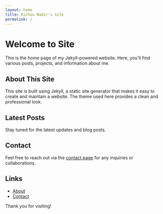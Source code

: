 ```yaml
---
layout: home
title: Kichou Nadir's Site
permalink: /
---
```


# Welcome to Site

This is the home page of my Jekyll-powered website. Here, you'll find various posts, projects, and information about me.

## About This Site

This site is built using Jekyll, a static site generator that makes it easy to create and maintain a website. The theme used here provides a clean and professional look.

## Latest Posts

Stay tuned for the latest updates and blog posts.

## Contact

Feel free to reach out via the [contact page](/contact) for any inquiries or collaborations.

## Links

- [About](/about)
- [Contact](/contact)

Thank you for visiting!
